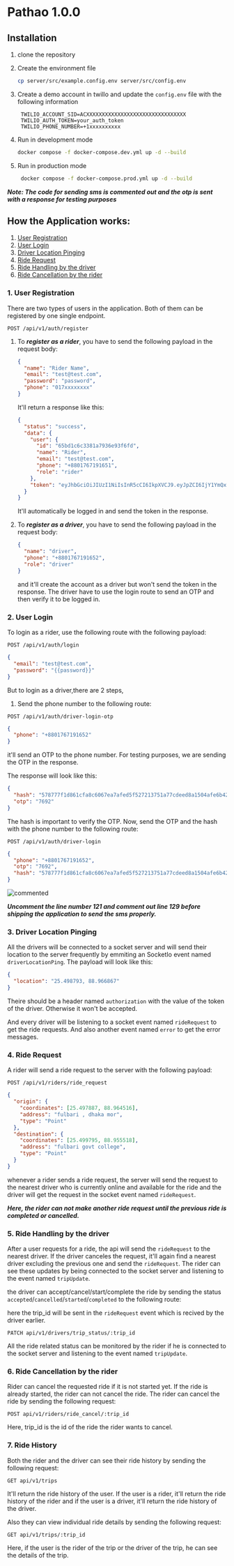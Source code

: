 # Pathao 1.0.0

## Installation

1. clone the repository
2. Create the environment file

   ```bash
   cp server/src/example.config.env server/src/config.env
   ```

3. Create a demo account in twillo and update the `config.env` file with the following information

   ```env
    TWILIO_ACCOUNT_SID=ACXXXXXXXXXXXXXXXXXXXXXXXXXXXXXXXX
    TWILIO_AUTH_TOKEN=your_auth_token
    TWILIO_PHONE_NUMBER=+1xxxxxxxxxx
   ```

4. Run in development mode

   ```bash
   docker compose -f docker-compose.dev.yml up -d --build
   ```

5. Run in production mode

   ```bash
    docker compose -f docker-compose.prod.yml up -d --build
   ```

**_Note: The code for sending sms is commented out and the otp is sent with a response for testing purposes_**

## How the Application works:

<!-- create an index -->

1. [User Registration](#1-user-registration)
2. [User Login](#2-user-login)
3. [Driver Location Pinging](#3-driver-location-pinging)
4. [Ride Request](#4-ride-request)
5. [Ride Handling by the driver](#5-ride-handling-by-the-driver)
6. [Ride Cancellation by the rider](#6-ride-cancellation-by-the-rider)

### 1. User Registration

There are two types of users in the application. Both of them can be registered by one single endpoint.

```http
POST /api/v1/auth/register
```

1. To **_register as a rider_**, you have to send the following payload in the request body:

   ```json
   {
     "name": "Rider Name",
     "email": "test@test.com",
     "password": "password",
     "phone": "017xxxxxxxx"
   }
   ```

   It'll return a response like this:

   ```json
   {
     "status": "success",
     "data": {
       "user": {
         "id": "65bd1c6c3381a7936e93f6fd",
         "name": "Rider",
         "email": "test@test.com",
         "phone": "+8801767191651",
         "role": "rider"
       },
       "token": "eyJhbGciOiJIUzI1NiIsInR5cCI6IkpXVCJ9.eyJpZCI6IjY1YmQxYzZjMzM4MWE3OTM2ZTkzZjZmZCIsImlhdCI6MTcwNjg5MjM5NiwiZXhwIjoxNzA5NDg0Mzk2fQ.AHlJg_q5LbX-1MIZ6KnI35mPv0uyodXPmz8HM3L7bXw"
     }
   }
   ```

   It'll automatically be logged in and send the token in the response.

2. To **_register as a driver_**, you have to send the following payload in the request body:

   ```json
   {
     "name": "driver",
     "phone": "+8801767191652",
     "role": "driver"
   }
   ```

   and it'll create the account as a driver but won't send the token in the response. The driver have to use the login route to send an OTP and then verify it to be logged in.

### 2. User Login

To login as a rider, use the following route with the following payload:

```http
POST /api/v1/auth/login
```

```json
{
  "email": "test@test.com",
  "password": "{{password}}"
}
```

But to login as a driver,there are 2 steps,

1. Send the phone number to the following route:

```http
POST /api/v1/auth/driver-login-otp
```

```json
{
  "phone": "+8801767191652"
}
```

it'll send an OTP to the phone number. For testing purposes, we are sending the OTP in the response.

The response will look like this:

```json
{
  "hash": "578777f1d861cfa8c6067ea7afed5f527213751a77cdeed8a1504afe6b429057.1706893112994",
  "otp": "7692"
}
```

The hash is important to verify the OTP. Now, send the OTP and the hash with the phone number to the following route:

```http
POST /api/v1/auth/driver-login
```

```json
{
  "phone": "+8801767191652",
  "otp": "7692",
  "hash": "578777f1d861cfa8c6067ea7afed5f527213751a77cdeed8a1504afe6b429057.1706893112994"
}
```

![commented](documentResources/commented.png)

**_Uncomment the line number 121 and comment out line 129 before shipping the application to send the sms properly._**

### 3. Driver Location Pinging

All the drivers will be connected to a socket server and will send their location to the server frequently by emmiting an SocketIo event named `driverLocationPing`. The payload will look like this:

```json
{
  "location": "25.498793, 88.966867"
}
```

Theire should be a header named `authorization` with the value of the token of the driver. Otherwise it won't be accepted.

And every driver will be listening to a socket event named `rideRequest` to get the ride requests. And also another event named `error` to get the error messages.

### 4. Ride Request

A rider will send a ride request to the server with the following payload:

```http
POST /api/v1/riders/ride_request
```

```json
{
  "origin": {
    "coordinates": [25.497887, 88.964516],
    "address": "fulbari , dhaka mor",
    "type": "Point"
  },
  "destination": {
    "coordinates": [25.499795, 88.955518],
    "address": "fulbari govt college",
    "type": "Point"
  }
}
```

whenever a rider sends a ride request, the server will send the request to the nearest driver who is currently online and available for the ride and the driver will get the request in the socket event named `rideRequest`.

**_Here, the rider can not make another ride request until the previous ride is completed or cancelled._**

### 5. Ride Handling by the driver

After a user requests for a ride, the api will send the `rideRequest` to the nearest driver. If the driver canceles the request, it'll again find a nearest driver excluding the previous one and send the `rideRequest`. The rider can see these updates by being connected to the socket server and listening to the event named `tripUpdate`.

the driver can accept/cancel/start/complete the ride by sending the status `accepted`/`cancelled`/`started`/`completed` to the following route:

here the trip_id will be sent in the `rideRequest` event which is recived by the driver earlier.

```http
PATCH api/v1/drivers/trip_status/:trip_id
```

All the ride related status can be monitored by the rider if he is connected to the socket server and listening to the event named `tripUpdate`.

### 6. Ride Cancellation by the rider

Rider can cancel the requested ride if it is not started yet. If the ride is already started, the rider can not cancel the ride. The rider can cancel the ride by sending the following request:

```http
POST api/v1/riders/ride_cancel/:trip_id
```

Here, trip_id is the id of the ride the rider wants to cancel.

### 7. Ride History

Both the rider and the driver can see their ride history by sending the following request:

```http
GET api/v1/trips
```

It'll return the ride history of the user. If the user is a rider, it'll return the ride history of the rider and if the user is a driver, it'll return the ride history of the driver.

Also they can view individual ride details by sending the following request:

```http
GET api/v1/trips/:trip_id
```

Here, if the user is the rider of the trip or the driver of the trip, he can see the details of the trip.

